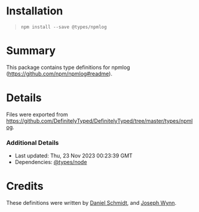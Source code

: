 # Installation
> `npm install --save @types/npmlog`

# Summary
This package contains type definitions for npmlog (https://github.com/npm/npmlog#readme).

# Details
Files were exported from https://github.com/DefinitelyTyped/DefinitelyTyped/tree/master/types/npmlog.

### Additional Details
 * Last updated: Thu, 23 Nov 2023 00:23:39 GMT
 * Dependencies: [@types/node](https://npmjs.com/package/@types/node)

# Credits
These definitions were written by [Daniel Schmidt](https://github.com/DanielMSchmidt), and [Joseph Wynn](https://github.com/wildlyinaccurate).
